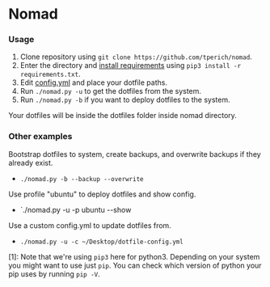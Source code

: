 # Nomad

### Usage

1. Clone repository using `git clone https://github.com/tperich/nomad`.
2. Enter the directory and [install requirements](1) using `pip3 install -r requirements.txt`.
3. Edit [config.yml](./config.yml) and place your dotfile paths.
4. Run `./nomad.py -u` to get the dotfiles from the system.
5. Run `./nomad.py -b` if you want to deploy dotfiles to the system.

Your dotfiles will be inside the dotfiles folder inside nomad directory.

### Other examples

Bootstrap dotfiles to system, create backups, and overwrite backups if they already exist.

- `./nomad.py -b --backup --overwrite`

Use profile "ubuntu" to deploy dotfiles and show config.

- `./nomad.py -u -p ubuntu --show

Use a custom config.yml to update dotfiles from.

- `./nomad.py -u -c ~/Desktop/dotfile-config.yml`

[1]: Note that we're using `pip3` here for python3. Depending on your system you might want to use just `pip`. You can check which version of python your pip uses by running `pip -V`.
